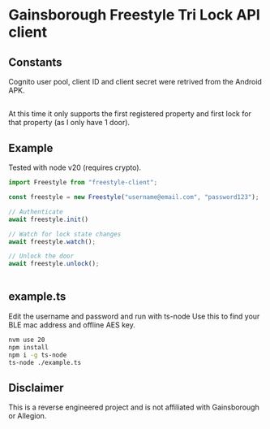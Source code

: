 # Gainsborough Freestyle Tri Lock API client

## Constants

Cognito user pool, client ID and client secret were retrived from the Android APK.

##

At this time it only supports the first registered property and first lock for that property (as I only have 1 door).

## Example

Tested with node v20 (requires crypto).

```ts
import Freestyle from "freestyle-client";

const freestyle = new Freestyle("username@email.com", "password123");

// Authenticate
await freestyle.init()

// Watch for lock state changes
await freestyle.watch();

// Unlock the door
await freestyle.unlock();
    
```

## example.ts

Edit the username and password and run with ts-node
Use this to find your BLE mac address and offline AES key.

```sh
nvm use 20
npm install
npm i -g ts-node
ts-node ./example.ts
```

## Disclaimer

This is a reverse engineered project and is not affiliated with Gainsborough or Allegion.
